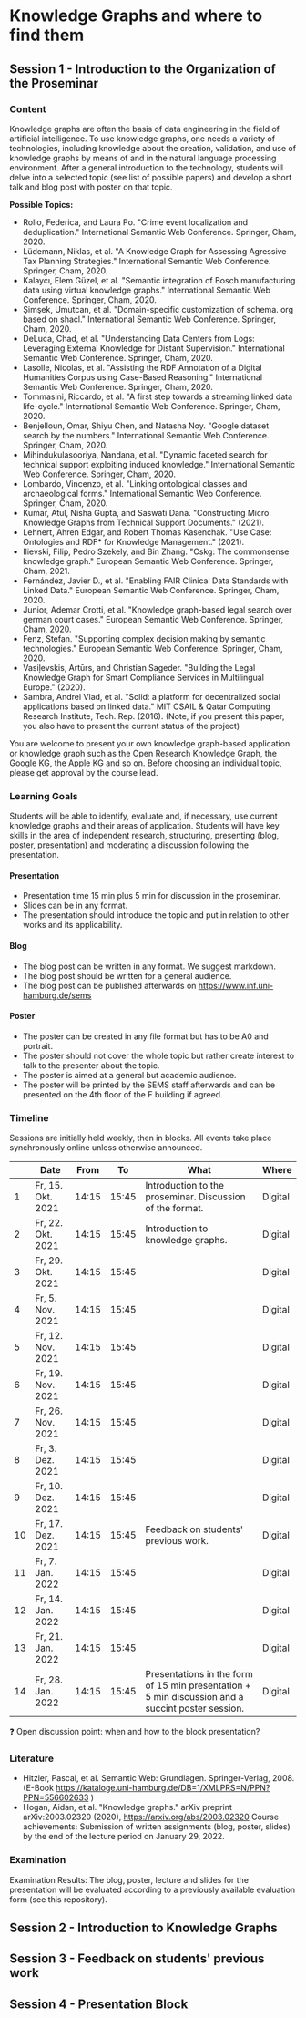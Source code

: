 # Knowledge Graphs and where to find them

## Session 1 - Introduction to the Organization of the Proseminar

### Content
Knowledge graphs are often the basis of data engineering in the field of artificial intelligence. To use knowledge graphs, one needs a variety of technologies, including knowledge about the creation, validation, and use of knowledge graphs by means of and in the natural language processing environment. After a general introduction to the technology, students will delve into a selected topic (see list of possible papers) and develop a short talk and blog post with poster on that topic. 

**Possible Topics:**
* Rollo, Federica, and Laura Po. "Crime event localization and deduplication." International Semantic Web Conference. Springer, Cham, 2020.
* Lüdemann, Niklas, et al. "A Knowledge Graph for Assessing Agressive Tax Planning Strategies." International Semantic Web Conference. Springer, Cham, 2020.
* Kalaycı, Elem Güzel, et al. "Semantic integration of Bosch manufacturing data using virtual knowledge graphs." International Semantic Web Conference. Springer, Cham, 2020.
* Şimşek, Umutcan, et al. "Domain-specific customization of schema. org based on shacl." International Semantic Web Conference. Springer, Cham, 2020.
* DeLuca, Chad, et al. "Understanding Data Centers from Logs: Leveraging External Knowledge for Distant Supervision." International Semantic Web Conference. Springer, Cham, 2020.
* Lasolle, Nicolas, et al. "Assisting the RDF Annotation of a Digital Humanities Corpus using Case-Based Reasoning." International Semantic Web Conference. Springer, Cham, 2020.
* Tommasini, Riccardo, et al. "A first step towards a streaming linked data life-cycle." International Semantic Web Conference. Springer, Cham, 2020.
* Benjelloun, Omar, Shiyu Chen, and Natasha Noy. "Google dataset search by the numbers." International Semantic Web Conference. Springer, Cham, 2020.
* Mihindukulasooriya, Nandana, et al. "Dynamic faceted search for technical support exploiting induced knowledge." International Semantic Web Conference. Springer, Cham, 2020.
* Lombardo, Vincenzo, et al. "Linking ontological classes and archaeological forms." International Semantic Web Conference. Springer, Cham, 2020.
* Kumar, Atul, Nisha Gupta, and Saswati Dana. "Constructing Micro Knowledge Graphs from Technical Support Documents." (2021).
* Lehnert, Ahren Edgar, and Robert Thomas Kasenchak. "Use Case: Ontologies and RDF* for Knowledge Management." (2021).
* Ilievski, Filip, Pedro Szekely, and Bin Zhang. "Cskg: The commonsense knowledge graph." European Semantic Web Conference. Springer, Cham, 2021.
* Fernández, Javier D., et al. "Enabling FAIR Clinical Data Standards with Linked Data." European Semantic Web Conference. Springer, Cham, 2020.
* Junior, Ademar Crotti, et al. "Knowledge graph-based legal search over german court cases." European Semantic Web Conference. Springer, Cham, 2020.
* Fenz, Stefan. "Supporting complex decision making by semantic technologies." European Semantic Web Conference. Springer, Cham, 2020.
* Vasiļevskis, Artūrs, and Christian Sageder. "Building the Legal Knowledge Graph for Smart Compliance Services in Multilingual Europe." (2020).
* Sambra, Andrei Vlad, et al. "Solid: a platform for decentralized social applications based on linked data." MIT CSAIL & Qatar Computing Research Institute, Tech. Rep. (2016). (Note, if you present this paper, you also have to present the current status of the project)

You are welcome to present your own knowledge graph-based application or knowledge graph such as the Open Research Knowledge Graph, the Google KG, the Apple KG and so on. Before choosing an individual topic, please get approval by the course lead.

### Learning Goals
Students will be able to identify, evaluate and, if necessary, use current knowledge graphs and their areas of application. Students will have key skills in the area of independent research, structuring, presenting (blog, poster, presentation) and moderating a discussion following the presentation.

#### Presentation
- Presentation time 15 min plus 5 min for discussion in the proseminar.
- Slides can be in any format.
- The presentation should introduce the topic and put in relation to other works and its applicability.

#### Blog
- The blog post can be written in any format. We suggest markdown. 
- The blog post should be written for a general audience.
- The blog post can be published afterwards on https://www.inf.uni-hamburg.de/sems 

#### Poster
- The poster can be created in any file format but has to be A0 and portrait.
- The poster should not cover the whole topic but rather create interest to talk to the presenter about the topic.
- The poster is aimed at a general but academic audience.
- The poster will be printed by the SEMS staff afterwards and can be presented on the 4th floor of the F building if agreed.

### Timeline
Sessions are initially held weekly, then in blocks. All events take place synchronously online unless otherwise announced.

|    	| Date              	| From  	| To    	| What 	                                                          | Where   	|
|----	|-------------------	|-------	|-------	|----------------------------------------------------------------	|---------	|
| 1  	| Fr, 15. Okt. 2021 	| 14:15 	| 15:45 	| Introduction to the proseminar. Discussion of the format.      	| Digital 	|
| 2  	| Fr, 22. Okt. 2021 	| 14:15 	| 15:45 	| Introduction to knowledge graphs.                              	| Digital 	|
| 3  	| Fr, 29. Okt. 2021 	| 14:15 	| 15:45 	|      	| Digital 	|
| 4  	| Fr, 5. Nov. 2021  	| 14:15 	| 15:45 	|      	| Digital 	|
| 5  	| Fr, 12. Nov. 2021 	| 14:15 	| 15:45 	|      	| Digital 	|
| 6  	| Fr, 19. Nov. 2021 	| 14:15 	| 15:45 	|      	| Digital 	|
| 7  	| Fr, 26. Nov. 2021 	| 14:15 	| 15:45 	|      	| Digital 	|
| 8  	| Fr, 3. Dez. 2021  	| 14:15 	| 15:45 	|      	| Digital 	|
| 9  	| Fr, 10. Dez. 2021 	| 14:15 	| 15:45 	|      	| Digital 	|
| 10 	| Fr, 17. Dez. 2021 	| 14:15 	| 15:45 	| Feedback on students' previous work.                            | Digital 	|
| 11 	| Fr, 7. Jan. 2022  	| 14:15 	| 15:45 	|      	| Digital 	|
| 12 	| Fr, 14. Jan. 2022 	| 14:15 	| 15:45 	|      	| Digital 	|
| 13 	| Fr, 21. Jan. 2022 	| 14:15 	| 15:45 	|      	| Digital 	|
| 14 	| Fr, 28. Jan. 2022 	| 14:15 	| 15:45 	| Presentations in the form of 15 min presentation + 5 min discussion and a succint poster session. | Digital 	|

❓ Open discussion point: when and how to the block presentation?

### Literature
* Hitzler, Pascal, et al. Semantic Web: Grundlagen. Springer-Verlag, 2008. (E-Book https://kataloge.uni-hamburg.de/DB=1/XMLPRS=N/PPN?PPN=556602633 )
* Hogan, Aidan, et al. "Knowledge graphs." arXiv preprint arXiv:2003.02320 (2020), https://arxiv.org/abs/2003.02320 
Course achievements: Submission of written assignments (blog, poster, slides) by the end of the lecture period on January 29, 2022.

### Examination
Examination Results: The blog, poster, lecture and slides for the presentation will be evaluated according to a previously available evaluation form (see this repository). 

## Session 2 - Introduction to Knowledge Graphs
## Session 3 - Feedback on students' previous work
## Session 4 - Presentation Block 

